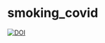 # smoking_covid
[![DOI](https://zenodo.org/badge/266084852.svg)](https://zenodo.org/badge/latestdoi/266084852)
